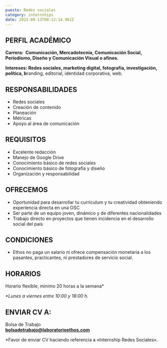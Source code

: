 ```yaml
---
puesto: Redes sociales
category: internships
date: 2022-09-13T00:12:14.961Z
---
```

<!--StartFragment-->

## PERFIL ACADÉMICO

**Carrera:  Comunicación, Mercadotecnia, Comunicación Social, Periodismo, Diseño y Comunicación Visual o afines.**

**Intereses: Redes sociales, marketing digital, fotografía, investigación, política, b**randing, editorial, identidad corporativa, web.

<!--EndFragment-->

<!--StartFragment-->

## RESPONSABILIDADES

* Redes sociales
* Creación de contenido
* Planeación
* Métricas
* Apoyo al área de comunicación

<!--EndFragment-->

<!--StartFragment-->

## REQUISITOS

* Excelente redacción
* Manejo de Google Drive
* Conocimiento básico de redes sociales
* Conocimiento básico de fotografía y diseño
* Organización y responsabilidad

<!--EndFragment-->

<!--StartFragment-->

## OFRECEMOS

* Oportunidad para desarrollar tu currículum y tu creatividad obteniendo experiencia directa en una OSC
* Ser parte de un equipo joven, dinámico y de diferentes nacionalidades
* Trabajo directo en proyectos que tienen incidencia en el desarrollo social del país

<!--EndFragment-->

<!--StartFragment-->

## CONDICIONES

* Ethos no paga un salario ni ofrece compensación monetaria a los pasantes, practicantes, ni prestadores de servicio social.

<!--EndFragment-->

<!--StartFragment-->

## HORARIOS

Horario flexible, mínimo 20 horas a la semana*

*\*Lunes a viernes entre 10:00 y 18:00 h.*

<!--EndFragment-->

<!--StartFragment-->

## ENVIAR CV A:

Bolsa de Trabajo\
**bolsadetrabajo@laboratorioethos.com**

\*Favor de enviar CV haciendo referencia a «Internship Redes Sociales».

<!--EndFragment-->